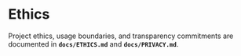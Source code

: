 <!-- SPDX-License-Identifier: Apache-2.0 -->
# Ethics

Project ethics, usage boundaries, and transparency commitments are documented in **`docs/ETHICS.md`** and **`docs/PRIVACY.md`**.
